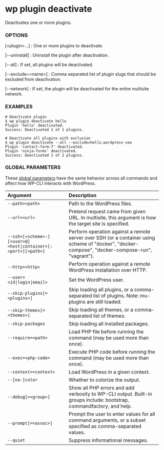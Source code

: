 # wp plugin deactivate

Deactivates one or more plugins.

### OPTIONS

[&lt;plugin&gt;...]
: One or more plugins to deactivate.

[\--uninstall]
: Uninstall the plugin after deactivation.

[\--all]
: If set, all plugins will be deactivated.

[\--exclude=&lt;name&gt;]
: Comma separated list of plugin slugs that should be excluded from deactivation.

[\--network]
: If set, the plugin will be deactivated for the entire multisite network.

### EXAMPLES

    # Deactivate plugin
    $ wp plugin deactivate hello
    Plugin 'hello' deactivated.
    Success: Deactivated 1 of 1 plugins.

    # Deactivate all plugins with exclusion
    $ wp plugin deactivate --all --exclude=hello,wordpress-seo
    Plugin 'contact-form-7' deactivated.
    Plugin 'ninja-forms' deactivated.
    Success: Deactivated 2 of 2 plugins.

### GLOBAL PARAMETERS

These [global parameters](https://make.wordpress.org/cli/handbook/config/) have the same behavior across all commands and affect how WP-CLI interacts with WordPress.

| **Argument**    | **Description**              |
|:----------------|:-----------------------------|
| `--path=<path>` | Path to the WordPress files. |
| `--url=<url>` | Pretend request came from given URL. In multisite, this argument is how the target site is specified. |
| `--ssh=[<scheme>:][<user>@]<host\|container>[:<port>][<path>]` | Perform operation against a remote server over SSH (or a container using scheme of "docker", "docker-compose", "docker-compose-run", "vagrant"). |
| `--http=<http>` | Perform operation against a remote WordPress installation over HTTP. |
| `--user=<id\|login\|email>` | Set the WordPress user. |
| `--skip-plugins[=<plugins>]` | Skip loading all plugins, or a comma-separated list of plugins. Note: mu-plugins are still loaded. |
| `--skip-themes[=<themes>]` | Skip loading all themes, or a comma-separated list of themes. |
| `--skip-packages` | Skip loading all installed packages. |
| `--require=<path>` | Load PHP file before running the command (may be used more than once). |
| `--exec=<php-code>` | Execute PHP code before running the command (may be used more than once). |
| `--context=<context>` | Load WordPress in a given context. |
| `--[no-]color` | Whether to colorize the output. |
| `--debug[=<group>]` | Show all PHP errors and add verbosity to WP-CLI output. Built-in groups include: bootstrap, commandfactory, and help. |
| `--prompt[=<assoc>]` | Prompt the user to enter values for all command arguments, or a subset specified as comma-separated values. |
| `--quiet` | Suppress informational messages. |
